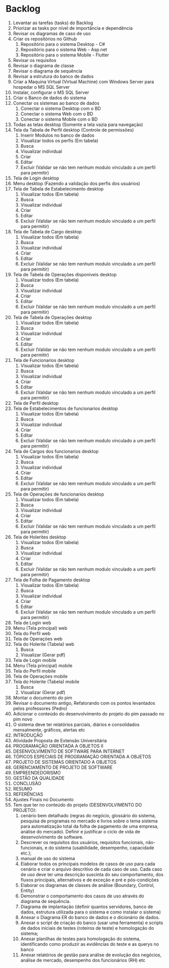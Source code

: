 # Backlog

1. Levantar as tarefas (tasks) do Backlog
2. Priorizar as tasks por nível de importância e dependência
3. Revisar os diagramas de caso de uso
4. Criar os repositórios no Github
    1. Repositório para o sistema Desktop - C#
    2. Repositório para o sistema Web - Asp.net
    3. Repositório para o sistema Mobile - Flutter
5. Revisar os requisitos
6. Revisar o diagrama de classe
7. Revisar o diagrama de sequência
8. Revisar a estrutura do banco de dados
9. Criar a Maquina Virtual (Virtual Machine) com Windows Server para hospedar o MS SQL Server
10. Instalar, configurar o MS SQL Server
11. Criar o Banco de dados do sistema
12. Conectar os sistemas ao banco de dados
    1. Conectar o sistema Desktop com o BD
    2. Conectar o sistema Web com o BD
    3. Conectar o sistema Mobile com o BD
13. Todas as telas desktop (Somente a tela vazia para navegação)
14. Tela da Tabela de Perfil desktop (Controle de permissões)
    1. Inserir Modulos no banco de dados
    2. Visualizar todos os perfis (Em tabela)
    3. Busca
    4. Visualizar individual
    5. Criar 
    6. Editar
    7. Excluir (Validar se não tem nenhum modulo vinculado a um perfil para permitir)
15. Tela de Login desktop
16. Menu desktop (Fazendo a validação dos perfis dos usuários)
17. Tela de Tabela de Estabelecimento desktop
    1. Visualizar todos (Em tabela)
    2. Busca
    3. Visualizar individual
    4. Criar
    5. Editar
    6. Excluir (Validar se não tem nenhum modulo vinculado a um perfil para permitir)
18. Tela de Tabela de Cargo desktop
    1. Visualizar todos (Em tabela)
    2. Busca
    3. Visualizar individual
    4. Criar
    5. Editar
    6. Excluir (Validar se não tem nenhum modulo vinculado a um perfil para permitir)
19. Tela de Tabela de Operações disponíveis desktop
    1. Visualizar todos (Em tabela)
    2. Busca
    3. Visualizar individual
    4. Criar
    5. Editar
    6. Excluir (Validar se não tem nenhum modulo vinculado a um perfil para permitir)
20. Tela de Tabela de Operações desktop
    1. Visualizar todos (Em tabela)
    2. Busca
    3. Visualizar individual
    4. Criar
    5. Editar
    6. Excluir (Validar se não tem nenhum modulo vinculado a um perfil para permitir)
21. Tela de Funcionarios desktop
    1. Visualizar todos (Em tabela)
    2. Busca
    3. Visualizar individual
    4. Criar
    5. Editar
    6. Excluir (Validar se não tem nenhum modulo vinculado a um perfil para permitir)
22. Tela de Perfil desktop
23. Tela de Estabelecimentos de funcionarios desktop
    1. Visualizar todos (Em tabela)
    2. Busca
    3. Visualizar individual
    4. Criar
    5. Editar
    6. Excluir (Validar se não tem nenhum modulo vinculado a um perfil para permitir)
24. Tela de Cargos dos funcionarios desktop
    1. Visualizar todos (Em tabela)
    2. Busca
    3. Visualizar individual
    4. Criar
    5. Editar
    6. Excluir (Validar se não tem nenhum modulo vinculado a um perfil para permitir)
25. Tela de Operações de funcionarios desktop
    1. Visualizar todos (Em tabela)
    2. Busca
    3. Visualizar individual
    4. Criar
    5. Editar
    6. Excluir (Validar se não tem nenhum modulo vinculado a um perfil para permitir)
26. Tela de Holerites desktop
    1. Visualizar todos (Em tabela)
    2. Busca
    3. Visualizar individual
    4. Criar
    5. Editar
    6. Excluir (Validar se não tem nenhum modulo vinculado a um perfil para permitir)
27. Tela de Folha de Pagamento desktop
    1. Visualizar todos (Em tabela)
    2. Busca
    3. Visualizar individual
    4. Criar
    5. Editar
    6. Excluir (Validar se não tem nenhum modulo vinculado a um perfil para permitir)
28. Tela de Login web
29. Menu (Tela principal) web
30. Tela do Perfil web
31. Tela de Operações web
32. Tela do Holerite (Tabela) web
    1. Busca
    2. Visualizar (Gerar pdf)
33. Tela de Login mobile
34. Menu (Tela principal) mobile
35. Tela do Perfil mobile
36. Tela de Operações mobile
37. Tela do Holerite (Tabela) mobile
    1. Busca
    2. Visualizar (Gerar pdf)
38. Montar o documento do pim
39. Revisar o documento antigo, Refatorando com os pontos levantados pelos professores (Pedro)
40. Adicionar o conteúdo do desenvolvimento do projeto do pim passado no pim novo
41. O sistema deve ter relatórios parciais, diários e consolidados mensalmente, gráficos, alertas etc
42. INTRODUÇÃO
43. Atividade Proposta de Extensão Universitária
44. PROGRAMAÇÃO ORIENTADA A OBJETOS II
45. DESENVOLVIMENTO DE SOFTWARE PARA INTERNET
46. TÓPICOS ESPECIAIS DE PROGRAMAÇÃO ORIENTADA A OBJETOS
47. PROJETO DE SISTEMAS ORIENTADO A OBJETOS
48. GERENCIAMENTO DE PROJETO DE SOFTWARE
49. EMPREENDEDORISMO
50. GESTÃO DA QUALIDADE
51. CONCLUSÃO
52. RESUMO
53. REFERÊNCIAS
54. Ajustes Finais no Documento
55. Tem que ter no conteúdo do projeto (DESENVOLVIMENTO DO PROJETO):
    1. cenário bem detalhado (regras do negócio, glossário do sistema, pesquisa de programas no mercado e livros sobre o tema sistema para automatização total da folha de pagamento de uma empresa, análise do mercado). Definir e justificar o ciclo de vida de desenvolvimento de software.
    2. Descrever os requisitos dos usuários, requisitos funcionais, não- funcionais, e do sistema (usabilidade, desempenho, capacidade etc.);
    3. manual de uso do sistema
    4. Elaborar todos os principais modelos de casos de uso para cada cenário e criar o arquivo descritivo de cada caso de uso. Cada caso de uso deve ter uma descrição suscinta do seu comportamento, dos fluxos principais, alternativos e de exceção e pré e pós-condições
    5. Elaborar os diagramas de classes de análise (Boundary, Control, Entity)
    6. Demonstrar o comportamento dos casos de uso através do diagrama de sequência.
    7. Diagrama de implantação (definir quantos servidores, banco de dados, estrutura utilizada para o sistema e como instalar o sistema)
    8. Anexar o Diagrama ER do banco de dados e o dicionário de dados.
    9. Anexar o script de criação do banco (usar uma ferramenta) e scripts de dados iniciais de testes (roteiros de teste) e homologação do sistema;
    10. Anexar planilhas de testes para homologação do sistema, identificando como produzir as evidências do teste e as querys no banco
    11. Anexar relatórios de gestão para análise de evolução dos negócios, análise de mercado, desempenho dos funcionários (RH) etc
